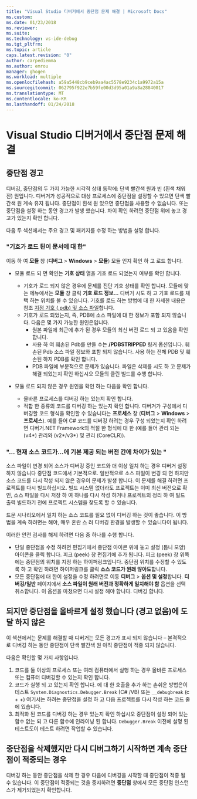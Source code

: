 ```yaml
---
title: "Visual Studio 디버거에서 중단점 문제 해결 | Microsoft Docs"
ms.custom: 
ms.date: 01/23/2018
ms.reviewer: 
ms.suite: 
ms.technology: vs-ide-debug
ms.tgt_pltfrm: 
ms.topic: article
caps.latest.revision: "0"
author: carpediemma
ms.author: emrou
manager: ghogen
ms.workload: multiple
ms.openlocfilehash: a59a5448cb9ceb9aa4ac5578e9234c1a9972a15a
ms.sourcegitcommit: 062795f922e7b59fe00d3d95a01a9a8a28840017
ms.translationtype: MT
ms.contentlocale: ko-KR
ms.lasthandoff: 01/24/2018
---
```

# <a name="troubleshoot-breakpoints-in-the-visual-studio-debugger"></a>Visual Studio 디버거에서 중단점 문제 해결

## <a name="breakpoint-warnings"></a>중단점 경고

디버깅, 중단점의 두 가지 가능한 시각적 상태 동작에: 단색 빨간색 원과 빈 (흰색 채워진) 원입니다. 디버거가 성공적으로 대상 프로세스에 중단점을 설정할 수 있으면 단색 빨간색 원 계속 유지 됩니다. 중단점이 흰색 원 있으면 중단점을 사용할 수 없습니다. 또는 중단점을 설정 하는 동안 경고가 발생 했습니다. 차이 확인 하려면 중단점 위에 놓고 경고가 있는지 확인 합니다.

다음 두 섹션에서는 주요 경고 및 패키지를 수정 하는 방법을 설명 합니다. 

### <a name="no-symbols-have-been-loaded-for-this-document"></a>"기호가 로드 된이 문서에 대 한" 

이동 하 여 **모듈** 창 (**디버그** > **Windows** > **모듈**) 모듈 인지 확인 하 고 로드 합니다.  
* 모듈 로드 되 면 확인는 **기호 상태** 열을 기호 로드 되었는지 여부를 확인 합니다. 
  * 기호가 로드 되지 않은 경우에 문제를 진단 기호 상태를 확인 합니다. 모듈에 맞는 메뉴에서는 **모듈** 창 클릭 **기호 로드 정보...**  디버거 시도 하 고 기호 로드를 채택 하는 위치를 볼 수 있습니다. 기호를 로드 하는 방법에 대 한 자세한 내용은 참조 [지정 기호 (.pdb) 및 소스 파일](../debugger/specify-symbol-dot-pdb-and-source-files-in-the-visual-studio-debugger.md)합니다.  
  * 기호가 로드 되었는지, 즉, PDB에 소스 파일에 대 한 정보가 포함 되지 않습니다. 다음은 몇 가지 가능한 원인은입니다. 
    * 원본 파일에 최근에 추가 된 경우 모듈의 최신 버전 로드 되 고 있음을 확인 합니다.  
    * 사용 하 여 훼손된 Pdb를 만들 수는 **/PDBSTRIPPED** 링커 옵션입니다. 훼손된 Pdb 소스 파일 정보와 포함 되지 않습니다. 사용 하는 전체 PDB 및 훼손된 하지 PDB를 확인 합니다.  
    * PDB 파일에 부분적으로 문제가 있습니다. 파일은 삭제를 시도 하 고 문제가 해결 되었는지 확인 하십시오 모듈의 클린 빌드를 수행 합니다. 

* 모듈 로드 되지 않은 경우 원인을 확인 하는 다음을 확인 합니다. 
  * 올바른 프로세스를 디버깅 하는 있는지 확인 합니다. 
  * 적합 한 종류의 코드를 디버깅 하는 있는지 확인 합니다. 디버거가 구성에서 디버깅할 코드 형식을 확인할 수 있습니다는 **프로세스** 창 (**디버그** > **Windows**  >  **프로세스**). 예를 들어 C# 코드를 디버깅 하려는 경우 구성 되었는지 확인 하려면 디버거.NET Framework의 적절 한 형식에 대 한 (예를 들어 관리 되는 (v4\*) 관리와 (v2\*/v3\*) 및 관리 (CoreCLR)). 

### <a name="-the-current-source-code-is-different-from-the-version-built-into"></a>"… 현재 소스 코드가...에 기본 제공 되는 버전 간에 차이가 있는 " 

소스 파일이 변경 되어 소스가 디버깅 중인 코드와 더 이상 일치 하는 경우 디버거 설정 하지 않습니다 중단점 코드에서 기본적으로. 일반적으로 소스 파일이 변경 되 면 하지만 소스 코드를 다시 작성 되지 않은 경우이 문제가 발생 합니다. 이 문제를 해결 하려면 프로젝트를 다시 빌드하십시오. 빌드 시스템 없더라도 프로젝트는 이미 최신 버전으로 확인, 소스 파일을 다시 저장 하 여 하나를 다시 작성 하거나 프로젝트의 정리 하 여 빌드 출력 빌드하기 전에 프로젝트 시스템을 찾도록 할 수 있습니다. 

드문 시나리오에서 일치 하는 소스 코드를 필요 없이 디버깅 하는 것이 좋습니다. 이 방법을 계속 하려면는 해야, 매우 혼란 스 러 디버깅 환경을 발생할 수 있습니다이 됩니다.  

이러한 안전 검사를 해제 하려면 다음 중 하나를 수행 합니다. 
* 단일 중단점을 수정 하려면 편집기에서 중단점 아이콘 위에 놓고 설정 (톱니 모양) 아이콘을 클릭 합니다. 피크 (peek) 창 편집기에 추가 됩니다. 피크 (peek) 창 위쪽에는 중단점의 위치를 지정 하는 하이퍼링크입니다. 중단점 위치를 수정할 수 있도록 하 고 확인 하려면 하이퍼링크를 클릭 **소스 코드가 원래 않아도**합니다.
* 모든 중단점에 대 한이 설정을 수정 하려면로 이동 **디버그** > **옵션 및 설정**합니다. **디버깅/일반** 페이지에서 **소스 파일이 원래 버전과 정확하게 일치해야 함** 옵션을 선택 취소합니다. 이 옵션을 마쳤으면 다시 설정 해야 합니다. 디버깅 합니다. 

## <a name="the-breakpoint-was-successfully-set-no-warning-but-didnt-hit"></a>되지만 중단점을 올바르게 설정 했습니다 (경고 없음)에 도달 하지 않은 

이 섹션에서는 문제를 해결할 때 디버거는 모든 경고가 표시 되지 않습니다 – 본격적으로 디버깅 하는 동안 중단점이 단색 빨간색 원 아직 중단점이 적중 되지 않습니다. 

다음은 확인할 몇 가지 사항입니다. 
1. 코드를 둘 이상의 프로세스 또는 여러 컴퓨터에서 실행 하는 경우 올바른 프로세스 또는 컴퓨터 디버깅할 수 있는지 확인 합니다.  
2. 코드가 실행 되 고 있는지 확인 합니다. 에 대 한 호출을 추가 하는 손쉬운 방법은이 테스트 `System.Diagnostics.Debugger.Break` (C# /VB) 또는 `__debugbreak` (c + +) 여기서는 하려는 중단점을 설정 하 고 다음 프로젝트를 다시 작성 하는 코드 줄에 있습니다. 
3. 최적화 된 코드를 디버깅 하는 경우 있는지 확인 하십시오 중단점이 설정 되어 있는 함수 없는 되 고 다른 함수에 인라이닝 된 합니다. `Debugger.Break` 이전에 설명 된 테스트도이 테스트 하려면 작업할 수 있습니다. 

## <a name="i-deleted-a-breakpoint-but-i-continue-to-hit-it-when-i-start-debugging-again"></a>중단점을 삭제했지만 다시 디버그하기 시작하면 계속 중단점이 적중되는 경우 

디버깅 하는 동안 중단점을 삭제 한 경우 다음에 디버깅을 시작할 때 중단점이 적중 될 수 있습니다. 이 중단점이 적중되는 것을 중지하려면 **중단점** 창에서 모든 중단점 인스턴스가 제거되었는지 확인합니다.  
